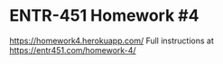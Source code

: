 # ENTR-451 Homework #4
https://homework4.herokuapp.com/
Full instructions at https://entr451.com/homework-4/